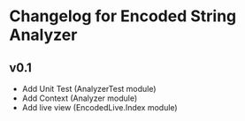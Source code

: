 # Changelog for Encoded String Analyzer

## v0.1

* Add Unit Test (AnalyzerTest module)
* Add Context (Analyzer module)
* Add live view (EncodedLive.Index module)

